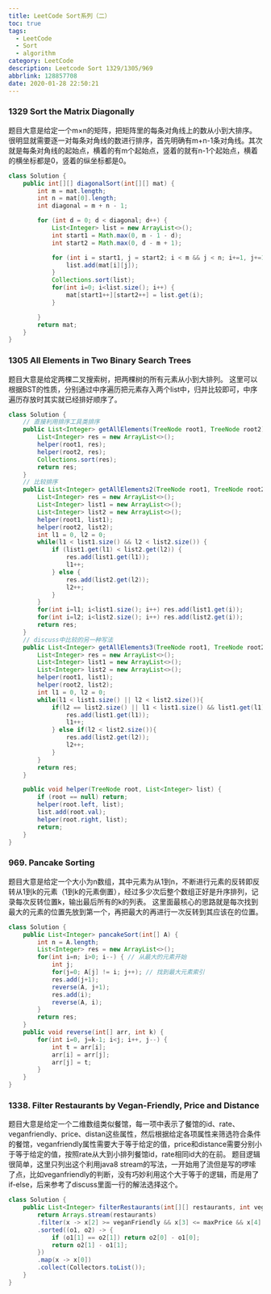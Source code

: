 ```yaml
---
title: LeetCode Sort系列（二）
toc: true
tags:
  - LeetCode
  - Sort
  - algorithm
category: LeetCode
description: Leetcode Sort 1329/1305/969
abbrlink: 128857708
date: 2020-01-28 22:50:21
---
```


### 1329 Sort the Matrix Diagonally
题目大意是给定一个m×n的矩阵，把矩阵里的每条对角线上的数从小到大排序。
很明显就需要逐一对每条对角线的数进行排序，首先明确有m+n-1条对角线。其次就是每条对角线的起始点，横着的有m个起始点，竖着的就有n-1个起始点，横着的横坐标都是0，竖着的纵坐标都是0。
 
```Java Solution https://leetcode.com/problems/sort-the-matrix-diagonally/ Sort the Matrix Diagonally
class Solution {
    public int[][] diagonalSort(int[][] mat) {
        int m = mat.length;
        int n = mat[0].length;
        int diagonal = m + n - 1;

        for (int d = 0; d < diagonal; d++) {
            List<Integer> list = new ArrayList<>();
            int start1 = Math.max(0, m - 1 - d);
            int start2 = Math.max(0, d - m + 1);

            for (int i = start1, j = start2; i < m && j < n; i+=1, j+=1) {
                list.add(mat[i][j]);
            }
            Collections.sort(list);
            for(int i=0; i<list.size(); i++) {
                mat[start1++][start2++] = list.get(i);
            }

        }
        return mat;
    }
}
```

### 1305 All Elements in Two Binary Search Trees
题目大意是给定两棵二叉搜索树，把两棵树的所有元素从小到大排列。
这里可以根据BST的性质，分别通过中序遍历把元素存入两个list中，归并比较即可，中序遍历存放时其实就已经排好顺序了。
```Java Solution https://leetcode.com/problems/all-elements-in-two-binary-search-trees All Elements in Two Binary Search Trees
class Solution {
    // 直接利用排序工具类排序
    public List<Integer> getAllElements(TreeNode root1, TreeNode root2) { 
        List<Integer> res = new ArrayList<>();
        helper(root1, res);
        helper(root2, res);
        Collections.sort(res);
        return res;   
    }
    // 比较排序
    public List<Integer> getAllElements2(TreeNode root1, TreeNode root2) {
        List<Integer> res = new ArrayList<>();
        List<Integer> list1 = new ArrayList<>();
        List<Integer> list2 = new ArrayList<>();
        helper(root1, list1);
        helper(root2, list2);
        int l1 = 0, l2 = 0;
        while(l1 < list1.size() && l2 < list2.size()) {
            if (list1.get(l1) < list2.get(l2)) {
                res.add(list1.get(l1));
                l1++;
            } else {
                res.add(list2.get(l2));
                l2++;
            }
        }
        for(int i=l1; i<list1.size(); i++) res.add(list1.get(i));
        for(int i=l2; i<list2.size(); i++) res.add(list2.get(i));
        return res;   
    }
    // discuss中比较的另一种写法
    public List<Integer> getAllElements3(TreeNode root1, TreeNode root2) {
        List<Integer> res = new ArrayList<>();
        List<Integer> list1 = new ArrayList<>();
        List<Integer> list2 = new ArrayList<>();
        helper(root1, list1);
        helper(root2, list2);
        int l1 = 0, l2 = 0;
        while(l1 < list1.size() || l2 < list2.size()){
            if(l2 == list2.size() || l1 < list1.size() && list1.get(l1) <= list2.get(l2)){
                res.add(list1.get(l1));
                l1++;
            } else if(l2 < list2.size()){
                res.add(list2.get(l2));
                l2++;
            }
        }
        return res;   
    }

    public void helper(TreeNode root, List<Integer> list) {
        if (root == null) return;
        helper(root.left, list);
        list.add(root.val);
        helper(root.right, list);
        return;
    }
}
```
### 969. Pancake Sorting
题目大意是给定一个大小为n数组，其中元素为从1到n，不断进行元素的反转即反转从1到k的元素（1到k的元素倒置），经过多少次后整个数组正好是升序排列，记录每次反转位置k，输出最后所有的k的列表。
这里面最核心的思路就是每次找到最大的元素的位置先放到第一个，再把最大的再进行一次反转到其应该在的位置。

```Java Solution https://leetcode.com/problems/pancake-sorting/ Pancake Sorting
class Solution {
    public List<Integer> pancakeSort(int[] A) {
        int n = A.length;
        List<Integer> res = new ArrayList<>();
        for(int i=n; i>0; i--) { // 从最大的元素开始
            int j;
            for(j=0; A[j] != i; j++); // 找到最大元素索引
            res.add(j+1);
            reverse(A, j+1);
            res.add(i);
            reverse(A, i);
        }
        return res;
    }
    public void reverse(int[] arr, int k) {
        for(int i=0, j=k-1; i<j; i++, j--) {
            int t = arr[i];
            arr[i] = arr[j];
            arr[j] = t;
        }
    }
}
```
### 1338. Filter Restaurants by Vegan-Friendly, Price and Distance
题目大意是给定一个二维数组类似餐馆，每一项中表示了餐馆的id、rate、veganfriendly、price、distan这些属性，然后根据给定各项属性来筛选符合条件的餐馆，veganfriendly属性需要大于等于给定的值，price和distance需要分别小于等于给定的值，按照rate从大到小排列餐馆id，rate相同id大的在前。
题目逻辑很简单，这里只列出这个利用java8 stream的写法，一开始用了流但是写的啰嗦了点，比如veganfriendly的判断，没有巧妙利用这个大于等于的逻辑，而是用了if-else，后来参考了discuss里面一行的解法选择这个。

```Java Solution https://leetcode.com/problems/filter-restaurants-by-vegan-friendly-price-and-distance/ Filter Restaurants by Vegan-Friendly, Price and Distance
class Solution {
    public List<Integer> filterRestaurants(int[][] restaurants, int veganFriendly, int maxPrice, int maxDistance) {
        return Arrays.stream(restaurants)
        .filter(x -> x[2] >= veganFriendly && x[3] <= maxPrice && x[4] <= maxDistance)
        .sorted((o1, o2) -> {
            if (o1[1] == o2[1]) return o2[0] - o1[0];
            return o2[1] - o1[1];
        })
        .map(x -> x[0])
        .collect(Collectors.toList());
    }
}
```
